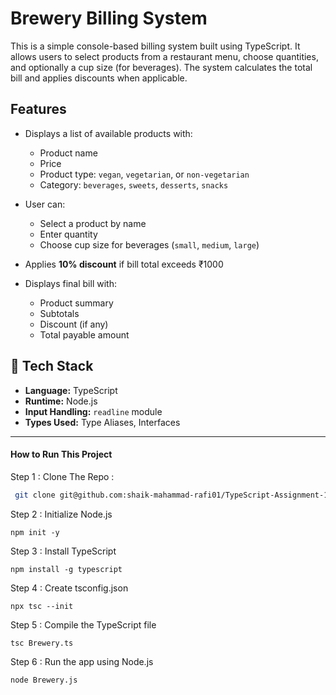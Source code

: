 # Brewery Billing System 

 This is a simple console-based billing system built using TypeScript. It allows users to select products from a restaurant menu, choose quantities, and optionally a cup size (for beverages). The system calculates the total bill and applies discounts when applicable.

##  Features

- Displays a list of available products with:
     - Product name
  - Price
  - Product type: `vegan`, `vegetarian`, or `non-vegetarian`
  - Category: `beverages`, `sweets`, `desserts`, `snacks`

- User can:
  - Select a product by name
  - Enter quantity
  - Choose cup size for beverages (`small`, `medium`, `large`)

- Applies **10% discount** if bill total exceeds ₹1000

- Displays final bill with:
  - Product summary
  - Subtotals
  - Discount (if any)
  - Total payable amount

## 🧩 Tech Stack

- **Language:** TypeScript  
- **Runtime:** Node.js  
- **Input Handling:** `readline` module  
- **Types Used:** Type Aliases, Interfaces

---

#### How to Run This Project
Step 1 : Clone The Repo : 
```bash
 git clone git@github.com:shaik-mahammad-rafi01/TypeScript-Assignment-1.git
```
Step 2 : Initialize Node.js 
```
npm init -y
 ```
Step 3 : Install TypeScript
```
npm install -g typescript
```
Step 4 : Create tsconfig.json
```
npx tsc --init
```
Step 5 : Compile the TypeScript file
```
tsc Brewery.ts
```
Step 6 : Run the app using Node.js
```
node Brewery.js

